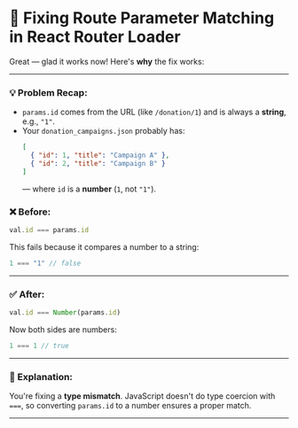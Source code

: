 # 🧩 Fixing Route Parameter Matching in React Router Loader

Great — glad it works now! Here's **why** the fix works:

---

### 💡 Problem Recap:
- `params.id` comes from the URL (like `/donation/1`) and is always a **string**, e.g., `"1"`.
- Your `donation_campaigns.json` probably has:
  ```json
  [
    { "id": 1, "title": "Campaign A" },
    { "id": 2, "title": "Campaign B" }
  ]
  ```
  — where `id` is a **number** (`1`, not `"1"`).

### ❌ Before:
```js
val.id === params.id
```
This fails because it compares a number to a string:
```js
1 === "1" // false
```

---

### ✅ After:
```js
val.id === Number(params.id)
```
Now both sides are numbers:
```js
1 === 1 // true
```

---

### 🧠 Explanation:
You're fixing a **type mismatch**. JavaScript doesn't do type coercion with `===`, so converting `params.id` to a number ensures a proper match.

---

